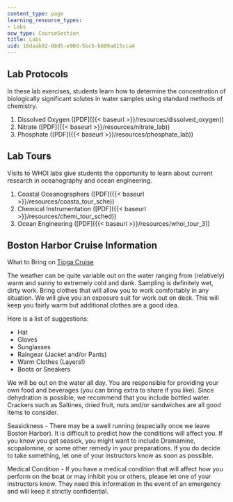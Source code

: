 ```yaml
---
content_type: page
learning_resource_types:
- Labs
ocw_type: CourseSection
title: Labs
uid: 18daab92-08d5-e90d-5bc5-b809a615cca4
---
```


Lab Protocols
-------------

In these lab exercises, students learn how to determine the concentration of biologically significant solutes in water samples using standard methods of chemistry.

1.  Dissolved Oxygen ([PDF]({{< baseurl >}}/resources/dissolved_oxygen))
2.  Nitrate ([PDF]({{< baseurl >}}/resources/nitrate_lab))
3.  Phosphate ([PDF]({{< baseurl >}}/resources/phosphate_lab))

Lab Tours
---------

Visits to WHOI labs give students the opportunity to learn about current research in oceanography and ocean engineering.

1.  Coastal Oceanographers ([PDF]({{< baseurl >}}/resources/coasta_tour_sche))
2.  Chemical Instrumentation ([PDF]({{< baseurl >}}/resources/chemi_tour_sched))
3.  Ocean Engineering ([PDF]({{< baseurl >}}/resources/whoi_tour_3))

Boston Harbor Cruise Information
--------------------------------

What to Bring on [Tioga Cruise](http://www.whoi.edu/marine/ndsf/research_vessels/CRV/index.html)

The weather can be quite variable out on the water ranging from (relatively) warm and sunny to extremely cold and dank. Sampling is definitely wet, dirty work. Bring clothes that will allow you to work comfortably in any situation. We will give you an exposure suit for work out on deck. This will keep you fairly warm but additional clothes are a good idea.

Here is a list of suggestions:

*   Hat
*   Gloves
*   Sunglasses
*   Raingear (Jacket and/or Pants)
*   Warm Clothes (Layers!)
*   Boots or Sneakers

We will be out on the water all day. You are responsible for providing your own food and beverages (you can bring extra to share if you like). Since dehydration is possible, we recommend that you include bottled water. Crackers such as Saltines, dried fruit, nuts and/or sandwiches are all good items to consider.

Seasickness - There may be a swell running (especially once we leave Boston Harbor). It is difficult to predict how the conditions will affect you. If you know you get seasick, you might want to include Dramamine, scopalomine, or some other remedy in your preparations. If you do decide to take something, let one of your instructors know as soon as possible.

Medical Condition - If you have a medical condition that will affect how you perform on the boat or may inhibit you or others, please let one of your instructors know. They need this information in the event of an emergency and will keep it strictly confidential.